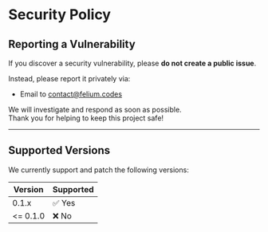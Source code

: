 # Security Policy

## Reporting a Vulnerability

If you discover a security vulnerability, please **do not create a public issue**.

Instead, please report it privately via:

- Email to [contact@felium.codes](contact@felium.codes)

We will investigate and respond as soon as possible.  
Thank you for helping to keep this project safe!

---

## Supported Versions

We currently support and patch the following versions:

| Version  | Supported          |
|----------|--------------------|
| 0.1.x    | ✅ Yes              |
| <= 0.1.0 | ❌ No               |
